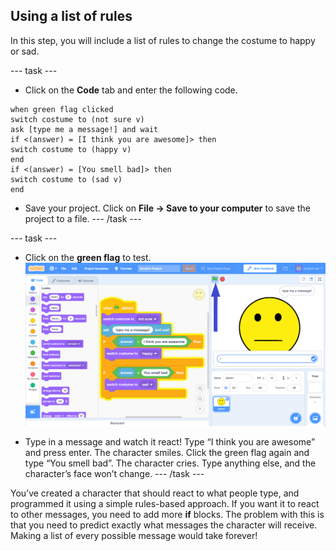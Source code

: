 ## Using a list of rules

In this step, you will include a list of rules to change the costume to happy or sad.

--- task ---
+ Click on the **Code** tab and enter the following code. 

```blocks3
when green flag clicked
switch costume to (not sure v)
ask [type me a message!] and wait
if <(answer) = [I think you are awesome]> then
switch costume to (happy v)
end
if <(answer) = [You smell bad]> then
switch costume to (sad v)
end
```

+ Save your project. Click on **File -> Save to your computer** to save the project to a file.
--- /task ---

--- task ---

+ Click on the **green flag** to test. 
![Scratch interface just after green flag is clicked](images/test-rules-annotated.png)

+ Type in a message and watch it react! Type “I think you are awesome” and press enter. The character smiles. Click the green flag again and type “You smell bad”. The character cries. Type anything else, and the character’s face won’t change.
--- /task ---

You’ve created a character that should react to what people type, and programmed it using a simple rules-based approach.
If you want it to react to other messages, you need to add more **if** blocks.
The problem with this is that you need to predict exactly what messages the character will receive. Making a list of every possible message would take forever!
